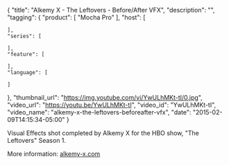 {
  "title": "Alkemy X - The Leftovers - Before/After VFX",
  "description": "",
  "tagging": {
    "product": [
      "Mocha Pro"
    ],
    "host": [

    ],
    "series": [

    ],
    "feature": [

    ],
    "language": [

    ]
  },
  "thumbnail_url": "https://img.youtube.com/vi/YwULhMKt-tI/0.jpg",
  "video_url": "https://youtu.be/YwULhMKt-tI",
  "video_id": "YwULhMKt-tI",
  "video_name": "alkemy-x-the-leftovers-beforeafter-vfx",
  "date": "2015-02-09T14:15:34-05:00"
}

Visual Effects shot completed by Alkemy X for the HBO show, "The Leftovers"
Season 1.

More information: [alkemy-x.com](http://www.alkemy-x.com)


